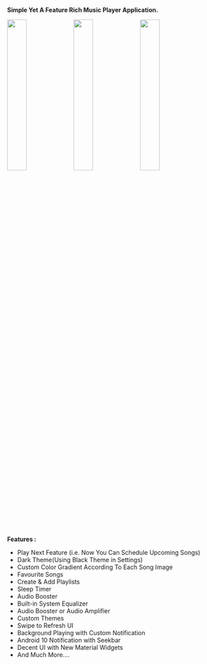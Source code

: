 <b>Simple Yet A Feature Rich Music Player Application.</b></br>

<img src="https://github.com/HarshAndroid/MusicPlayer/blob/master/music_player_screenshots/screen_2.png" width=30% height=30%/>
<img src="https://github.com/HarshAndroid/MusicPlayer/blob/master/music_player_screenshots/screen_7.png" width=30% height=30%/>
<img src="[https://github.com/HarshAndroid/MusicPlayer/blob/master/music_player_screenshots/screen_5.png](https://drive.google.com/file/d/1XASTzyL-vRsSypEa8vaVzRqITcv-CBMv/view?usp=sharing)" width=30% height=30%/>

<br>
<br>
  
 <b>Features : </b>
<ul>
<li>Play Next Feature (i.e. Now You Can Schedule Upcoming Songs)
<li>Dark Theme(Using Black Theme in Settings)
<li>Custom Color Gradient According To Each Song Image
<li>Favourite Songs
<li>Create & Add Playlists
<li>Sleep Timer
<li>Audio Booster
<li>Built-in System Equalizer
<li>Audio Booster or Audio Amplifier
<li>Custom Themes</br>
<li>Swipe to Refresh UI
<li>Background Playing with Custom Notification
<li>Android 10 Notification with Seekbar
<li>Decent UI with New Material Widgets
<li>And Much More....
</ul>

